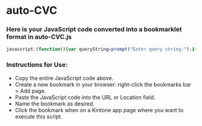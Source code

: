 # auto-CVC
### Here is your JavaScript code converted into a bookmarklet format in auto-CVC.js
```javascript
javascript:(function(){var queryString=prompt("Enter query string:");if(!queryString)return;function parseUrlEncoded(data){return data.split('&').map(function(param){return param.split('=')[0];}).filter(Boolean);}function parseMultipartFormData(data){var fieldNames=[];var parts=data.split(/-----------------------------\d+/);parts.forEach(part=>{var match=part.match(/name="([^"]+)"/);if(match){fieldNames.push(match[1]);}});return fieldNames;}function extractKeys(data){if(data.includes('Content-Disposition: form-data;')){return parseMultipartFormData(data);}else{return parseUrlEncoded(data);}}var keysList=extractKeys(queryString);kintone.events.on('app.record.edit.show',function(event){var record=event.record;var subtableFieldCode='パラメーター';var date=new Date();var today=date.getFullYear()+'-'+(date.getMonth()+1)+'-'+date.getDate();if(record[subtableFieldCode]&&record[subtableFieldCode].value){record[subtableFieldCode].value.forEach(function(subtableRow,index){var fieldCodeToUpdate='文字列__1行__2';var dateFieldCode='試験実施日_パラメーター_';var dropdownFieldCode='ドロップダウン_3';if(subtableRow.value[fieldCodeToUpdate]&&index<keysList.length){subtableRow.value[fieldCodeToUpdate].value=keysList[index];}if(subtableRow.value[dateFieldCode]){subtableRow.value[dateFieldCode].value=today;}if(subtableRow.value[dropdownFieldCode]){subtableRow.value[dropdownFieldCode].value="POST parameter";}});}return event;});})();

```
### Instructions for Use:
- Copy the entire JavaScript code above.
- Create a new bookmark in your browser: right-click the bookmarks bar > Add page.
- Paste the JavaScript code into the URL or Location field.
- Name the bookmark as desired.
- Click the bookmark when on a Kintone app page where you want to execute this script.
